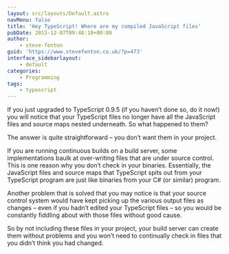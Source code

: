 ```yaml
---
layout: src/layouts/Default.astro
navMenu: false
title: 'Hey TypeScript! Where are my compiled JavaScript files'
pubDate: 2013-12-07T09:48:18+00:00
author:
    - steve-fenton
guid: 'https://www.stevefenton.co.uk/?p=473'
interface_sidebarlayout:
    - default
categories:
    - Programming
tags:
    - typescript
---
```


If you just upgraded to TypeScript 0.9.5 (if you haven’t done so, do it now!) you will notice that your TypeScript files no longer have all the JavaScript files and source maps nested underneath. So what happened to them?

The answer is quite straightforward – you don’t want them in your project.

If you are running continuous builds on a build server, some implementations baulk at over-writing files that are under source control. This is one reason why you don’t check in your binaries. Essentially, the JavaScript files and source maps that TypeScript spits out from your TypeScript program are just like binaries from your C# (or similar) program.

Another problem that is solved that you may notice is that your source control system would have kept picking up the various output files as changes – even if you hadn’t edited your TypeScript files – so you would be constantly fiddling about with those files without good cause.

So by not including these files in your project, your build server can create them without problems and you won’t need to continually check in files that you didn’t think you had changed.